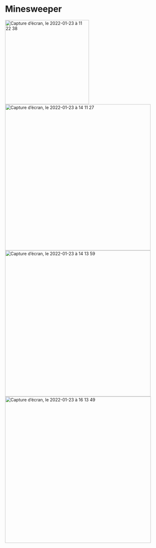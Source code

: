 # Minesweeper

<img width="275" alt="Capture d’écran, le 2022-01-23 à 11 22 38" src="https://user-images.githubusercontent.com/80594358/168106502-dbaa33ef-10f6-4d59-add6-34a973cb101b.png">
<img width="477" alt="Capture d’écran, le 2022-01-23 à 14 11 27" src="https://user-images.githubusercontent.com/80594358/168106578-4e0f5f5f-9fb3-439a-a57c-a0da69355245.png">
<img width="477" alt="Capture d’écran, le 2022-01-23 à 14 13 59" src="https://user-images.githubusercontent.com/80594358/168106618-82a0d0e0-28a7-4dcf-89b7-0a5ff163e294.png">
<img width="478" alt="Capture d’écran, le 2022-01-23 à 16 13 49" src="https://user-images.githubusercontent.com/80594358/168106646-368e5bce-f58f-4964-bb4d-8e5d453469f8.png">
